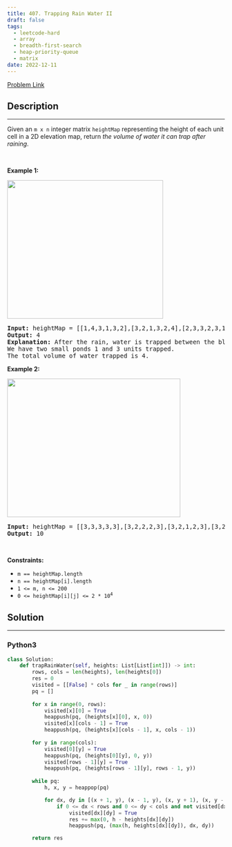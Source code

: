 ```yaml
---
title: 407. Trapping Rain Water II
draft: false
tags: 
  - leetcode-hard
  - array
  - breadth-first-search
  - heap-priority-queue
  - matrix
date: 2022-12-11
---
```


[Problem Link](https://leetcode.com/problems/trapping-rain-water-ii/)

## Description

---
<p>Given an <code>m x n</code> integer matrix <code>heightMap</code> representing the height of each unit cell in a 2D elevation map, return <em>the volume of water it can trap after raining</em>.</p>

<p>&nbsp;</p>
<p><strong class="example">Example 1:</strong></p>
<img alt="" src="https://assets.leetcode.com/uploads/2021/04/08/trap1-3d.jpg" style="width: 361px; height: 321px;" />
<pre>
<strong>Input:</strong> heightMap = [[1,4,3,1,3,2],[3,2,1,3,2,4],[2,3,3,2,3,1]]
<strong>Output:</strong> 4
<strong>Explanation:</strong> After the rain, water is trapped between the blocks.
We have two small ponds 1 and 3 units trapped.
The total volume of water trapped is 4.
</pre>

<p><strong class="example">Example 2:</strong></p>
<img alt="" src="https://assets.leetcode.com/uploads/2021/04/08/trap2-3d.jpg" style="width: 401px; height: 321px;" />
<pre>
<strong>Input:</strong> heightMap = [[3,3,3,3,3],[3,2,2,2,3],[3,2,1,2,3],[3,2,2,2,3],[3,3,3,3,3]]
<strong>Output:</strong> 10
</pre>

<p>&nbsp;</p>
<p><strong>Constraints:</strong></p>

<ul>
	<li><code>m == heightMap.length</code></li>
	<li><code>n == heightMap[i].length</code></li>
	<li><code>1 &lt;= m, n &lt;= 200</code></li>
	<li><code>0 &lt;= heightMap[i][j] &lt;= 2 * 10<sup>4</sup></code></li>
</ul>


## Solution

---
### Python3
``` py title='trapping-rain-water-ii'
class Solution:
    def trapRainWater(self, heights: List[List[int]]) -> int:
        rows, cols = len(heights), len(heights[0])
        res = 0
        visited = [[False] * cols for _ in range(rows)]
        pq = []
        
        for x in range(0, rows):
            visited[x][0] = True
            heappush(pq, (heights[x][0], x, 0))
            visited[x][cols - 1] = True
            heappush(pq, (heights[x][cols - 1], x, cols - 1))
        
        for y in range(cols):
            visited[0][y] = True
            heappush(pq, (heights[0][y], 0, y))
            visited[rows - 1][y] = True
            heappush(pq, (heights[rows - 1][y], rows - 1, y))
        
        while pq:
            h, x, y = heappop(pq)

            for dx, dy in [(x + 1, y), (x - 1, y), (x, y + 1), (x, y - 1)]:
                if 0 <= dx < rows and 0 <= dy < cols and not visited[dx][dy]:
                    visited[dx][dy] = True
                    res += max(0, h - heights[dx][dy])
                    heappush(pq, (max(h, heights[dx][dy]), dx, dy))

        return res
```

